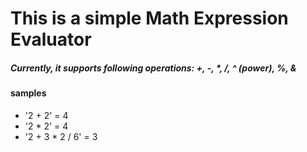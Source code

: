 # This is a simple Math Expression Evaluator 
##### Currently, it supports following operations: +, -, *, /, ^ (power), %, &
#### samples 
 - '2 + 2' = 4
 - '2 * 2' = 4 
 - '2 + 3 * 2 / 6' = 3
